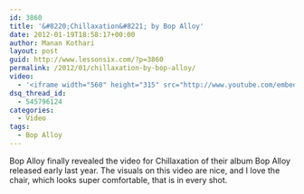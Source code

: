 ```yaml
---
id: 3860
title: '&#8220;Chillaxation&#8221; by Bop Alloy'
date: 2012-01-19T18:58:17+00:00
author: Manan Kothari
layout: post
guid: http://www.lessonsix.com/?p=3860
permalink: /2012/01/chillaxation-by-bop-alloy/
video:
  - '<iframe width="560" height="315" src="http://www.youtube.com/embed/zlUJJv2SITE" frameborder="0" allowfullscreen></iframe>'
dsq_thread_id:
  - 545796124
categories:
  - Video
tags:
  - Bop Alloy
---
```

Bop Alloy finally revealed the video for Chillaxation of their album Bop Alloy released early last year. The visuals on this video are nice, and I love the chair, which looks super comfortable, that is in every shot.